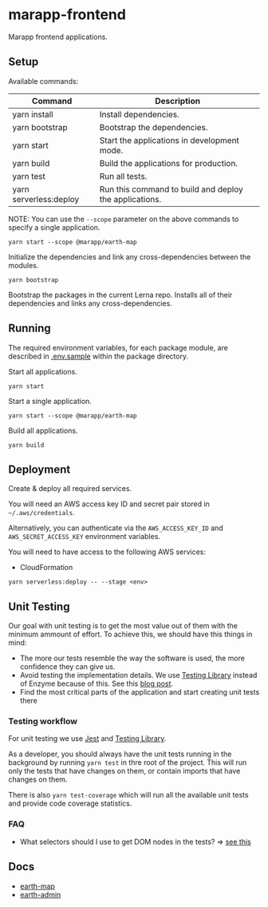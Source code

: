 # marapp-frontend

Marapp frontend applications.

## Setup

Available commands:

| Command                | Description                                             |
| ---------------------- | ------------------------------------------------------- |
| yarn install           | Install dependencies.                                   |
| yarn bootstrap         | Bootstrap the dependencies.                             |
| yarn start             | Start the applications in development mode.             |
| yarn build             | Build the applications for production.                  |
| yarn test              | Run all tests.                                          |
| yarn serverless:deploy | Run this command to build and deploy the applications.  |

NOTE: You can use the `--scope` parameter on the above commands to specify a single application.
```
yarn start --scope @marapp/earth-map
```

Initialize the dependencies and link any cross-dependencies between the modules.

```
yarn bootstrap
```

Bootstrap the packages in the current Lerna repo. Installs all of their dependencies and links any cross-dependencies.

## Running

The required environment variables, for each package module, are described in [.env.sample](.env.sample) within the package directory.

Start all applications.
```
yarn start
```

Start a single application.
```
yarn start --scope @marapp/earth-map
```

Build all applications.
```
yarn build
```

## Deployment

Create & deploy all required services.

You will need an AWS access key ID and secret pair stored in `~/.aws/credentials`.

Alternatively, you can authenticate via the `AWS_ACCESS_KEY_ID` and `AWS_SECRET_ACCESS_KEY` environment variables.

You will need to have access to the following AWS services:
- CloudFormation

```shell script
yarn serverless:deploy -- --stage <env>
```

## Unit Testing
Our goal with unit testing is to get the most value out of them with the minimum ammount of effort. To achieve this, we should have this things in mind:

* The more our tests resemble the way the software is used, the more confidence they can give us.
* Avoid testing the implementation details. We use [Testing Library](https://testing-library.com/) instead of Enzyme because of this. See this [blog post](https://kentcdodds.com/blog/testing-implementation-details).
* Find the most critical parts of the application and start creating unit tests there

### Testing workflow
For unit testing we use [Jest](https://jestjs.io/en/) and [Testing Library](https://testing-library.com/).

As a developer, you should always have the unit tests running in the background by running  `yarn test` in thre root of the project. This will run only the tests that have changes on them, or contain imports that have changes on them.

There is also `yarn test-coverage` which will run all the available unit tests and provide code coverage statistics.

### FAQ
* What selectors should I use to get DOM nodes in the tests? => [see this](https://testing-library.com/docs/guide-which-query)

## Docs
- [earth-map](packages/earth-map/README.md)
- [earth-admin](packages/earth-admin/README.md)
